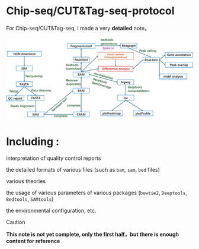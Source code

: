 # Chip-seq/CUT&Tag-seq-protocol
For Chip-seq/CUT&amp;Tag-seq, I made a very **detailed** note。



<img src="./picture/086.png" width="1200"/>







# Including :

interpretation of quality control reports

the detailed formats of various files (such as `bam`, `sam`, `bed` files)

various theories

the usage of various parameters of various packages (`bowtie2`, `Deeptools`, `Bedtools`, `SAMtools`)

the environmental configuration, etc.



> [!CAUTION]
>
> **This note is not yet complete, only the first half，but there is enough content for reference**
